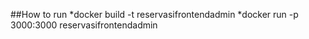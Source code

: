 ##How to run
*docker build -t reservasifrontendadmin
*docker run -p 3000:3000 reservasifrontendadmin
